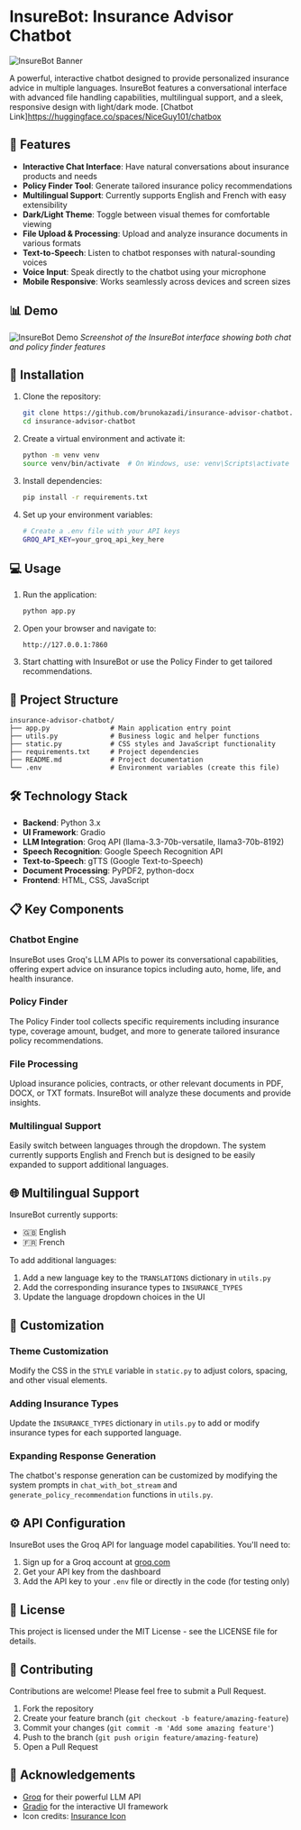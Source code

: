 # InsureBot: Insurance Advisor Chatbot

![InsureBot Banner](https://github.com/brunokazadi/insurance-advisor-chatbot/blob/main/insurance-icon.png?raw=true)

A powerful, interactive chatbot designed to provide personalized insurance advice in multiple languages. InsureBot features a conversational interface with advanced file handling capabilities, multilingual support, and a sleek, responsive design with light/dark mode.
[Chatbot Link]https://huggingface.co/spaces/NiceGuy101/chatbox

## 🌟 Features

- **Interactive Chat Interface**: Have natural conversations about insurance products and needs
- **Policy Finder Tool**: Generate tailored insurance policy recommendations
- **Multilingual Support**: Currently supports English and French with easy extensibility
- **Dark/Light Theme**: Toggle between visual themes for comfortable viewing
- **File Upload & Processing**: Upload and analyze insurance documents in various formats
- **Text-to-Speech**: Listen to chatbot responses with natural-sounding voices
- **Voice Input**: Speak directly to the chatbot using your microphone
- **Mobile Responsive**: Works seamlessly across devices and screen sizes

## 📊 Demo

![InsureBot Demo](demo-screenshot.png)
*Screenshot of the InsureBot interface showing both chat and policy finder features*

## 🚀 Installation

1. Clone the repository:
   ```bash
   git clone https://github.com/brunokazadi/insurance-advisor-chatbot.git
   cd insurance-advisor-chatbot
   ```

2. Create a virtual environment and activate it:
   ```bash
   python -m venv venv
   source venv/bin/activate  # On Windows, use: venv\Scripts\activate
   ```

3. Install dependencies:
   ```bash
   pip install -r requirements.txt
   ```

4. Set up your environment variables:
   ```bash
   # Create a .env file with your API keys
   GROQ_API_KEY=your_groq_api_key_here
   ```

## 💻 Usage

1. Run the application:
   ```bash
   python app.py
   ```

2. Open your browser and navigate to:
   ```
   http://127.0.0.1:7860
   ```

3. Start chatting with InsureBot or use the Policy Finder to get tailored recommendations.

## 📁 Project Structure

```
insurance-advisor-chatbot/
├── app.py               # Main application entry point
├── utils.py             # Business logic and helper functions
├── static.py            # CSS styles and JavaScript functionality
├── requirements.txt     # Project dependencies
├── README.md            # Project documentation
└── .env                 # Environment variables (create this file)
```

## 🛠️ Technology Stack

- **Backend**: Python 3.x
- **UI Framework**: Gradio
- **LLM Integration**: Groq API (llama-3.3-70b-versatile, llama3-70b-8192)
- **Speech Recognition**: Google Speech Recognition API
- **Text-to-Speech**: gTTS (Google Text-to-Speech)
- **Document Processing**: PyPDF2, python-docx
- **Frontend**: HTML, CSS, JavaScript

## 📋 Key Components

### Chatbot Engine
InsureBot uses Groq's LLM APIs to power its conversational capabilities, offering expert advice on insurance topics including auto, home, life, and health insurance.

### Policy Finder
The Policy Finder tool collects specific requirements including insurance type, coverage amount, budget, and more to generate tailored insurance policy recommendations.

### File Processing
Upload insurance policies, contracts, or other relevant documents in PDF, DOCX, or TXT formats. InsureBot will analyze these documents and provide insights.

### Multilingual Support
Easily switch between languages through the dropdown. The system currently supports English and French but is designed to be easily expanded to support additional languages.

## 🌐 Multilingual Support

InsureBot currently supports:
- 🇬🇧 English
- 🇫🇷 French

To add additional languages:
1. Add a new language key to the `TRANSLATIONS` dictionary in `utils.py`
2. Add the corresponding insurance types to `INSURANCE_TYPES`
3. Update the language dropdown choices in the UI

## 🎨 Customization

### Theme Customization
Modify the CSS in the `STYLE` variable in `static.py` to adjust colors, spacing, and other visual elements.

### Adding Insurance Types
Update the `INSURANCE_TYPES` dictionary in `utils.py` to add or modify insurance types for each supported language.

### Expanding Response Generation
The chatbot's response generation can be customized by modifying the system prompts in `chat_with_bot_stream` and `generate_policy_recommendation` functions in `utils.py`.

## ⚙️ API Configuration

InsureBot uses the Groq API for language model capabilities. You'll need to:

1. Sign up for a Groq account at [groq.com](https://groq.com)
2. Get your API key from the dashboard
3. Add the API key to your `.env` file or directly in the code (for testing only)

## 📄 License

This project is licensed under the MIT License - see the LICENSE file for details.

## 👥 Contributing

Contributions are welcome! Please feel free to submit a Pull Request.

1. Fork the repository
2. Create your feature branch (`git checkout -b feature/amazing-feature`)
3. Commit your changes (`git commit -m 'Add some amazing feature'`)
4. Push to the branch (`git push origin feature/amazing-feature`)
5. Open a Pull Request

## 🙏 Acknowledgements

- [Groq](https://groq.com) for their powerful LLM API
- [Gradio](https://gradio.app/) for the interactive UI framework
- Icon credits: [Insurance Icon](https://github.com/brunokazadi/insurance-advisor-chatbot)
